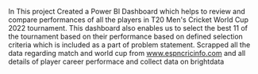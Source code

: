 In This project Created a Power BI Dashboard which helps to review and compare performances of all the players in T20 Men's Cricket World Cup 2022 tournament. This dashboard also enables us to select the best 11 of the tournament based on their performance based on defined selection criteria which is included as a part of problem statement.
Scrapped all the data regarding match and world cup from www.espncricinfo.com and all details of player career performace and collect data on brightdata

